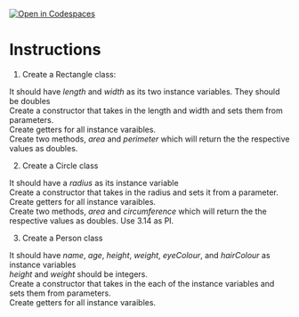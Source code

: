 [![Open in Codespaces](https://classroom.github.com/assets/launch-codespace-2972f46106e565e64193e422d61a12cf1da4916b45550586e14ef0a7c637dd04.svg)](https://classroom.github.com/open-in-codespaces?assignment_repo_id=19652472)
# Instructions  

  1. Create a Rectangle class:

It should have _length_ and _width_ as its two instance variables.  They should be doubles<br>
Create a constructor that takes in the length and width and sets them from parameters.<br>
Create getters for all instance varaibles.	<br>
Create two methods, _area_ and _perimeter_ which will return the the respective values as doubles.<br>


  2. Create a Circle class

It should have a _radius_ as its instance variable<br>
Create a constructor that takes in the radius and sets it from a parameter.<br>
Create getters for all instance varaibles.<br>
Create two methods, _area_ and _circumference_ which will return the the respective values as doubles.  Use 3.14 as PI.<br>

  3. Create a Person class

It should have _name_, _age_, _height_, _weight_, _eyeColour_, and _hairColour_ as instance variables<br>
_height_ and _weight_ should be integers.<br>
Create a constructor that takes in the each of the instance variables and sets them from parameters.<br>
Create getters for all instance varaibles.<br>
